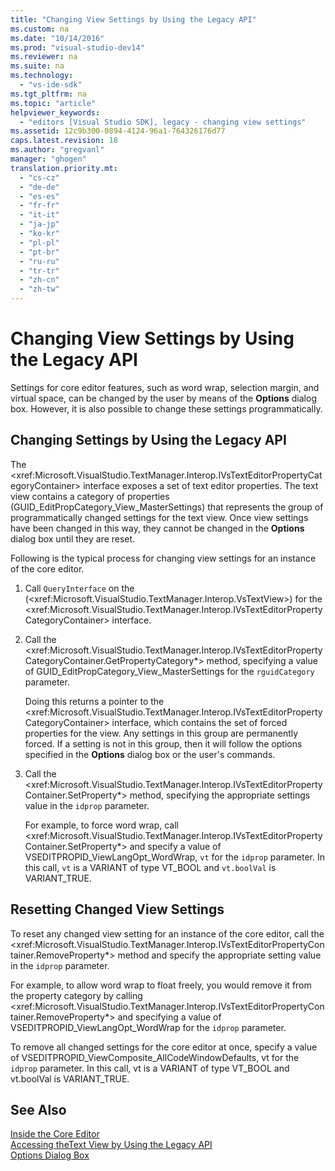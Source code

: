 ```yaml
---
title: "Changing View Settings by Using the Legacy API"
ms.custom: na
ms.date: "10/14/2016"
ms.prod: "visual-studio-dev14"
ms.reviewer: na
ms.suite: na
ms.technology: 
  - "vs-ide-sdk"
ms.tgt_pltfrm: na
ms.topic: "article"
helpviewer_keywords: 
  - "editors [Visual Studio SDK], legacy - changing view settings"
ms.assetid: 12c9b300-0894-4124-96a1-764326176d77
caps.latest.revision: 18
ms.author: "gregvanl"
manager: "ghogen"
translation.priority.mt: 
  - "cs-cz"
  - "de-de"
  - "es-es"
  - "fr-fr"
  - "it-it"
  - "ja-jp"
  - "ko-kr"
  - "pl-pl"
  - "pt-br"
  - "ru-ru"
  - "tr-tr"
  - "zh-cn"
  - "zh-tw"
---
```

# Changing View Settings by Using the Legacy API
Settings for core editor features, such as word wrap, selection margin, and virtual space, can be changed by the user by means of the **Options** dialog box. However, it is also possible to change these settings programmatically.  
  
## Changing Settings by Using the Legacy API  
 The \<xref:Microsoft.VisualStudio.TextManager.Interop.IVsTextEditorPropertyCategoryContainer> interface exposes a set of text editor properties. The text view contains a category of properties (GUID_EditPropCategory_View_MasterSettings) that represents the group of programmatically changed settings for the text view. Once view settings have been changed in this way, they cannot be changed in the **Options** dialog box until they are reset.  
  
 Following is the typical process for changing view settings for an instance of the core editor.  
  
1.  Call `QueryInterface` on the (\<xref:Microsoft.VisualStudio.TextManager.Interop.VsTextView>) for the \<xref:Microsoft.VisualStudio.TextManager.Interop.IVsTextEditorPropertyCategoryContainer> interface.  
  
2.  Call the \<xref:Microsoft.VisualStudio.TextManager.Interop.IVsTextEditorPropertyCategoryContainer.GetPropertyCategory*> method, specifying a value of GUID_EditPropCategory_View_MasterSettings for the `rguidCategory` parameter.  
  
     Doing this returns a pointer to the \<xref:Microsoft.VisualStudio.TextManager.Interop.IVsTextEditorPropertyCategoryContainer> interface, which contains the set of forced properties for the view. Any settings in this group are permanently forced. If a setting is not in this group, then it will follow the options specified in the **Options** dialog box or the user's commands.  
  
3.  Call the \<xref:Microsoft.VisualStudio.TextManager.Interop.IVsTextEditorPropertyContainer.SetProperty*> method, specifying the appropriate settings value in the `idprop` parameter.  
  
     For example, to force word wrap, call \<xref:Microsoft.VisualStudio.TextManager.Interop.IVsTextEditorPropertyContainer.SetProperty*> and specify a value of VSEDITPROPID_ViewLangOpt_WordWrap, `vt` for the `idprop` parameter. In this call, `vt` is a VARIANT of type VT_BOOL and `vt.boolVal` is VARIANT_TRUE.  
  
## Resetting Changed View Settings  
 To reset any changed view setting for an instance of the core editor, call the \<xref:Microsoft.VisualStudio.TextManager.Interop.IVsTextEditorPropertyContainer.RemoveProperty*> method and specify the appropriate setting value in the `idprop` parameter.  
  
 For example, to allow word wrap to float freely, you would remove it from the property category by calling \<xref:Microsoft.VisualStudio.TextManager.Interop.IVsTextEditorPropertyContainer.RemoveProperty*> and specifying a value of VSEDITPROPID_ViewLangOpt_WordWrap for the `idprop` parameter.  
  
 To remove all changed settings for the core editor at once, specify a value of VSEDITPROPID_ViewComposite_AllCodeWindowDefaults, vt for the `idprop` parameter. In this call, vt is a VARIANT of type VT_BOOL and vt.boolVal is VARIANT_TRUE.  
  
## See Also  
 [Inside the Core Editor](../extensibility/inside-the-core-editor.md)   
 [Accessing theText View by Using the Legacy API](../extensibility/accessing-thetext-view-by-using-the-legacy-api.md)   
 [Options Dialog Box](../reference/options-dialog-box--visual-studio-.md)